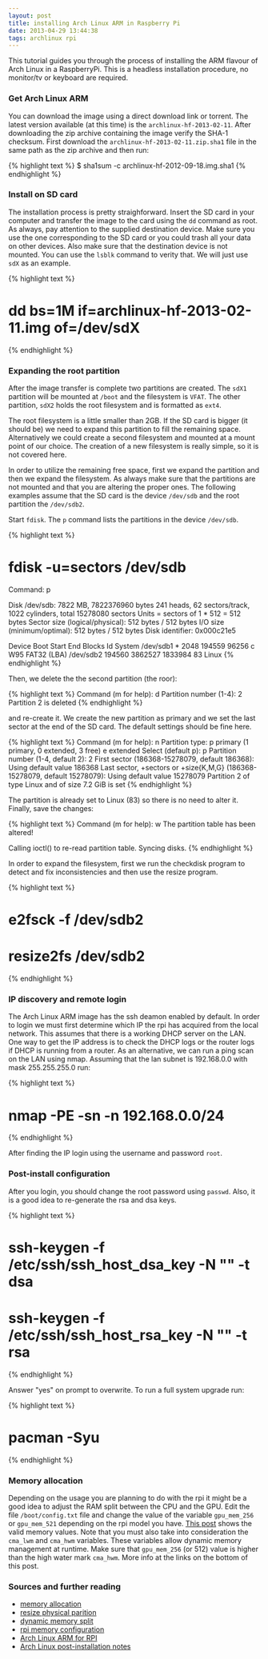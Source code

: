```yaml
---
layout: post
title: installing Arch Linux ARM in Raspberry Pi
date: 2013-04-29 13:44:38
tags: archlinux rpi
---
```


This tutorial guides you through the process of installing the ARM flavour of
Arch Linux in a RaspberryPi. This is a headless installation procedure,
no monitor/tv or keyboard are required.


### Get Arch Linux ARM

You can download the image using a direct download link or torrent. The latest version
available (at this time) is the `archlinux-hf-2013-02-11`. After downloading the zip archive containing the
image verify the SHA-1 checksum. First download the `archlinux-hf-2013-02-11.zip.sha1` file
in the same path as the zip archive and then run:

{% highlight text %}
$ sha1sum -c archlinux-hf-2012-09-18.img.sha1
{% endhighlight %}


### Install on SD card

The installation process is pretty straighforward. Insert the SD card in your computer
and transfer the image to the card using the `dd` command as root. As always, pay attention
to the supplied destination device. Make sure you use the one corresponding to the SD card
or you could trash all your data on other devices. Also make sure that the destination device
is not mounted. You can use the `lsblk` command to verity that. We will just use `sdX` as an example.

{% highlight text %}
# dd bs=1M if=archlinux-hf-2013-02-11.img of=/dev/sdX
{% endhighlight %}


### Expanding the root partition

After the image transfer is complete two partitions are created. The `sdX1` partition will be mounted
at `/boot` and the filesystem is `VFAT`. The other partition, `sdX2` holds the root filesystem and is
formatted as `ext4`.

The root filesystem is a little smaller than 2GB. If the SD card is bigger (it should be) we need to expand
this partition to fill the remaining space. Alternatively we could create a second filesystem and mounted at
a mount point of our choice. The creation of a new filesystem is really simple, so it is not covered here.

In order to utilize the remaining free space, first we expand the partition and then we expand the filesystem.
As always make sure that the partitions are not mounted and that you are altering the proper ones. The following
examples assume that the SD card is the device `/dev/sdb` and the root partition the `/dev/sdb2`.

Start `fdisk`. The `p` command lists the partitions in the device `/dev/sdb`.

{% highlight text %}
# fdisk -u=sectors /dev/sdb
   Command: p

   Disk /dev/sdb: 7822 MB, 7822376960 bytes
   241 heads, 62 sectors/track, 1022 cylinders, total 15278080 sectors
   Units = sectors of 1 * 512 = 512 bytes
   Sector size (logical/physical): 512 bytes / 512 bytes
   I/O size (minimum/optimal): 512 bytes / 512 bytes
   Disk identifier: 0x000c21e5

   Device Boot      Start         End      Blocks   Id  System
   /dev/sdb1   *        2048      194559       96256    c  W95 FAT32 (LBA)
   /dev/sdb2          194560     3862527     1833984   83  Linux
{% endhighlight %}

Then, we delete the the second partition (the roor):

{% highlight text %}
Command (m for help): d 
Partition number (1-4): 2
Partition 2 is deleted
{% endhighlight %}

and re-create it. We create the new partition as primary and we set the last sector at the end of the SD card.
The default settings should be fine here.

{% highlight text %}
Command (m for help): n
Partition type:
   p   primary (1 primary, 0 extended, 3 free)
   e   extended
Select (default p): p
Partition number (1-4, default 2): 2
First sector (186368-15278079, default 186368): 
Using default value 186368
Last sector, +sectors or +size{K,M,G} (186368-15278079, default 15278079): 
Using default value 15278079
Partition 2 of type Linux and of size 7.2 GiB is set
{% endhighlight %}

The partition is already set to Linux (83) so there is no need to alter it. Finally, save the changes:

{% highlight text %}
Command (m for help): w
The partition table has been altered!

Calling ioctl() to re-read partition table.
Syncing disks.
{% endhighlight %}

In order to expand the filesystem, first we run the checkdisk program to detect and fix inconsistencies and
then use the resize program.

{% highlight text %}
# e2fsck -f /dev/sdb2
# resize2fs /dev/sdb2
{% endhighlight %}

### IP discovery and remote login

The Arch Linux ARM image has the ssh deamon enabled by default. In order to login we must first
determine which IP the rpi has acquired from the local network. This assumes that there is a
working DHCP server on the LAN. One way to get the IP address is to check the DHCP logs or the router
logs if DHCP is running from a router. As an alternative, we can run a ping scan on the LAN using
nmap. Assuming that the lan subnet is 192.168.0.0 with mask 255.255.255.0 run:

{% highlight text %}
# nmap -PE -sn -n 192.168.0.0/24
{% endhighlight %}

After finding the IP login using the username and password `root`.

### Post-install configuration

After you login, you should change the root password using `passwd`. Also, it is a good idea to re-generate
the rsa and dsa keys.

{% highlight text %}
# ssh-keygen -f /etc/ssh/ssh_host_dsa_key -N "" -t dsa
# ssh-keygen -f /etc/ssh/ssh_host_rsa_key -N "" -t rsa
{% endhighlight %}

Answer "yes" on prompt to overwrite. To run a full system upgrade run:

{% highlight text %}
# pacman -Syu
{% endhighlight %}

### Memory allocation

Depending on the usage you are planning to do with the rpi it might be a good idea to adjust the RAM
split between the CPU and the GPU. Edit the file `/boot/config.txt` file and change the value of the
variable `gpu_mem_256` or `gpu_mem_521` depending on the rpi model you have.
[This post](http://raspberrypi.stackexchange.com/a/1675) shows the valid memory values. Note that you
must also take into consideration the `cma_lwm` and `cma_hwm` variables. These variables allow dynamic
memory management at runtime. Make sure that `gpu_mem_256` (or 512) value is higher than the high water mark
`cma_hwm`. More info at the links on the bottom of this post.

### Sources and further reading

* [memory allocation](http://raspberrypi.stackexchange.com/a/1675)
* [resize physical parition](http://litwol.com/content/fdisk-resizegrow-physical-partition-without-losing-data-linodecom)
* [dynamic memory split](http://www.raspberrypi.org/phpBB3/viewtopic.php?f=29&t=19334&p=218282&hilit=cma#p217665)
* [rpi memory configuration](http://elinux.org/RPi_config.txt#Memory)
* [Arch Linux ARM for RPI](http://archlinuxarm.org/platforms/armv6/raspberry-pi)
* [Arch Linux post-installation notes](https://wiki.archlinux.org/index.php/Beginners%27_Guide#Post-installation)
